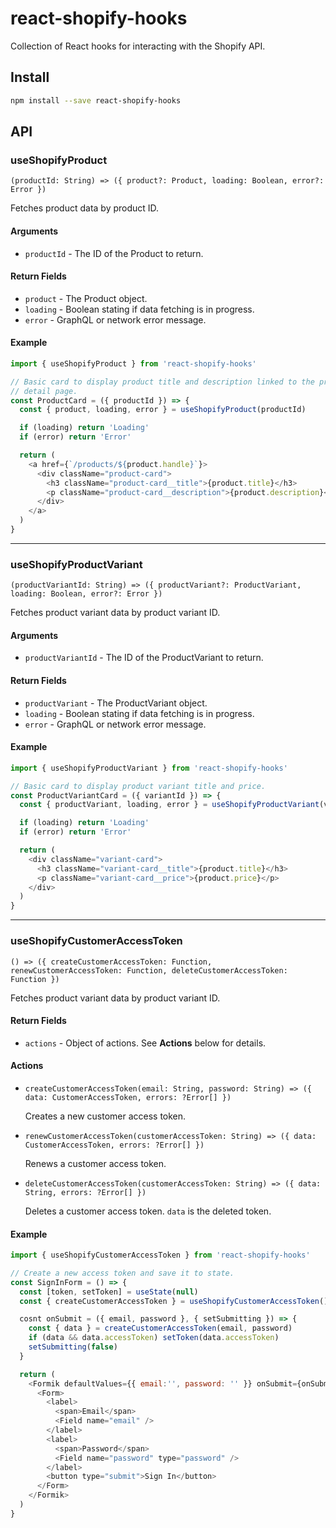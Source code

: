# react-shopify-hooks

Collection of React hooks for interacting with the Shopify API.

## Install

```sh
npm install --save react-shopify-hooks
```

## API

### useShopifyProduct

```
(productId: String) => ({ product?: Product, loading: Boolean, error?: Error })
```

Fetches product data by product ID.

#### Arguments

- `productId` - The ID of the Product to return.

#### Return Fields

- `product` - The Product object.
- `loading` - Boolean stating if data fetching is in progress.
- `error` - GraphQL or network error message.

#### Example

```js
import { useShopifyProduct } from 'react-shopify-hooks'

// Basic card to display product title and description linked to the product's
// detail page.
const ProductCard = ({ productId }) => {
  const { product, loading, error } = useShopifyProduct(productId)

  if (loading) return 'Loading'
  if (error) return 'Error'

  return (
    <a href={`/products/${product.handle}`}>
      <div className="product-card">
        <h3 className="product-card__title">{product.title}</h3>
        <p className="product-card__description">{product.description}</p>
      </div>
    </a>
  )
}
```

---

### useShopifyProductVariant

```
(productVariantId: String) => ({ productVariant?: ProductVariant, loading: Boolean, error?: Error })
```

Fetches product variant data by product variant ID.

#### Arguments

- `productVariantId` - The ID of the ProductVariant to return.

#### Return Fields

- `productVariant` - The ProductVariant object.
- `loading` - Boolean stating if data fetching is in progress.
- `error` - GraphQL or network error message.

#### Example

```js
import { useShopifyProductVariant } from 'react-shopify-hooks'

// Basic card to display product variant title and price.
const ProductVariantCard = ({ variantId }) => {
  const { productVariant, loading, error } = useShopifyProductVariant(variantId)

  if (loading) return 'Loading'
  if (error) return 'Error'

  return (
    <div className="variant-card">
      <h3 className="variant-card__title">{product.title}</h3>
      <p className="variant-card__price">{product.price}</p>
    </div>
  )
}
```

---

### useShopifyCustomerAccessToken

```
() => ({ createCustomerAccessToken: Function, renewCustomerAccessToken: Function, deleteCustomerAccessToken: Function })
```

Fetches product variant data by product variant ID.

#### Return Fields

- `actions` - Object of actions. See **Actions** below for details.

#### Actions

- `createCustomerAccessToken(email: String, password: String) => ({ data: CustomerAccessToken, errors: ?Error[] })`

  Creates a new customer access token.

- `renewCustomerAccessToken(customerAccessToken: String) => ({ data: CustomerAccessToken, errors: ?Error[] })`

  Renews a customer access token.

- `deleteCustomerAccessToken(customerAccessToken: String) => ({ data: String, errors: ?Error[] })`

  Deletes a customer access token. `data` is the deleted token.

#### Example

```js
import { useShopifyCustomerAccessToken } from 'react-shopify-hooks'

// Create a new access token and save it to state.
const SignInForm = () => {
  const [token, setToken] = useState(null)
  const { createCustomerAccessToken } = useShopifyCustomerAccessToken()

  cosnt onSubmit = ({ email, password }, { setSubmitting }) => {
    const { data } = createCustomerAccessToken(email, password)
    if (data && data.accessToken) setToken(data.accessToken)
    setSubmitting(false)
  }

  return (
    <Formik defaultValues={{ email:'', password: '' }} onSubmit={onSubmit}>
      <Form>
        <label>
          <span>Email</span>
          <Field name="email" />
        </label>
        <label>
          <span>Password</span>
          <Field name="password" type="password" />
        </label>
        <button type="submit">Sign In</button>
      </Form>
    </Formik>
  )
}
```
